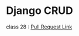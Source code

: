 # Django CRUD

class 28 : [Pull Request Link](https://github.com/Mohammad-Abdul-Ghafour/snacks_crud_project/pull/1)